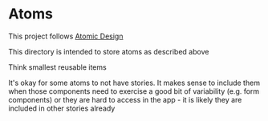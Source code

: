 # Atoms

This project follows [Atomic Design](https://bradfrost.com/blog/post/atomic-web-design/)

This directory is intended to store atoms as described above

Think smallest reusable items

It's okay for some atoms to not have stories. It makes sense to include them when those components need to exercise a good bit of variability (e.g. form components) or they are hard to access in the app - it is likely they are included in other stories already
